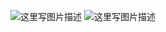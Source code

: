 ![这里写图片描述](http://img.blog.csdn.net/20160602211552270)
![这里写图片描述](http://img.blog.csdn.net/20160602211612333)